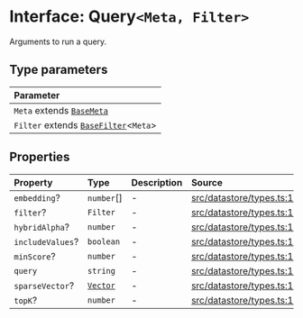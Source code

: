 # Interface: Query`<Meta, Filter>`

Arguments to run a query.

## Type parameters

| Parameter |
| :------ |
| `Meta` extends [`BaseMeta`](../type-aliases/BaseMeta.md) |
| `Filter` extends [`BaseFilter`](../type-aliases/BaseFilter.md)\<`Meta`\> |

## Properties

| Property | Type | Description | Source |
| :------ | :------ | :------ | :------ |
| `embedding`? | `number`[] | - | [src/datastore/types.ts:124](https://github.com/dexaai/llm-tools/blob/98f7fd5/src/datastore/types.ts#L124) |
| `filter`? | `Filter` | - | [src/datastore/types.ts:128](https://github.com/dexaai/llm-tools/blob/98f7fd5/src/datastore/types.ts#L128) |
| `hybridAlpha`? | `number` | - | [src/datastore/types.ts:130](https://github.com/dexaai/llm-tools/blob/98f7fd5/src/datastore/types.ts#L130) |
| `includeValues`? | `boolean` | - | [src/datastore/types.ts:129](https://github.com/dexaai/llm-tools/blob/98f7fd5/src/datastore/types.ts#L129) |
| `minScore`? | `number` | - | [src/datastore/types.ts:127](https://github.com/dexaai/llm-tools/blob/98f7fd5/src/datastore/types.ts#L127) |
| `query` | `string` | - | [src/datastore/types.ts:123](https://github.com/dexaai/llm-tools/blob/98f7fd5/src/datastore/types.ts#L123) |
| `sparseVector`? | [`Vector`](../../Model/namespaces/SparseVector/type-aliases/Vector.md) | - | [src/datastore/types.ts:125](https://github.com/dexaai/llm-tools/blob/98f7fd5/src/datastore/types.ts#L125) |
| `topK`? | `number` | - | [src/datastore/types.ts:126](https://github.com/dexaai/llm-tools/blob/98f7fd5/src/datastore/types.ts#L126) |
